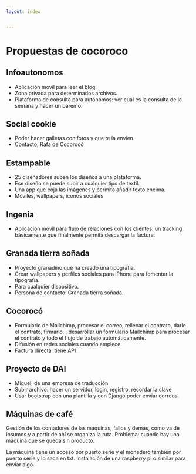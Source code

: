 ```yaml
---
layout: index


---
```

# Propuestas de cocoroco

## Infoautonomos

* Aplicación móvil para leer el blog:
* Zona privada para determinados archivos.
* Plataforma de consulta para autónomos: ver cuál es la consulta de la
  semana y hacer un baremo.

## Social cookie

* Poder hacer galletas con fotos y que te la envíen.
* Contacto; Rafa de Cocorocó

## Estampable

* 25 diseñadores suben los diseños a una plataforma.
* Ese diseño se puede subir a cualquier tipo de textil.
* Una app que coja las imágenes y permita añadir texto encima.
* Móviles, wallpapers, iconos sociales

## Ingenia

* Aplicación móvil para flujo de relaciones con los clientes: un
  tracking, básicamente que finalmente permita descargar la factura.


## Granada tierra soñada

* Proyecto granadino que ha creado una tipografía.
* Crear wallpapers y perfiles sociales para iPhone para fomentar la
  tipografía.
* Para cualquier dispositivo.
* Persona de contacto: Granada tierra soñada.

## Cocorocó

* Formulario de Mailchimp, procesar el correo, rellenar el contrato,
  darle el contrato, firmarlo... desarrollar un formulario Mailchimp
  para procesar el contrato y todo el flujo de trabajo
  automáticamente.
* Difusión en redes sociales cuando empiece.
* Factura directa: tiene API

## Proyecto de DAI

* Miguel, de una empresa de traducción
* Subir archivo: hacer un servidor, login, registro, recordar la clave
* Usar bootstrap con una plantilla y con Django poder enviar correos.


## Máquinas de café

Gestión de los contadores de las máquinas, fallos y demás, cómo va de
insumos y a partir de ahí se organiza la ruta. Problema: cuando hay
una máquina que se queda sin producto.

La máquina tiene un acceso por puerto serie y el monedero también por
puerto serie y lo saca en txt. Instalación de una raspberry pi o
similar para enviar algo.









